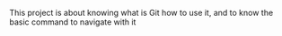 This project is about knowing what is Git how to use it, and to know the basic command to navigate with it
